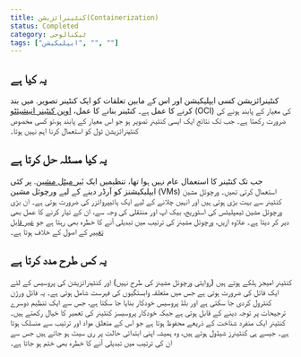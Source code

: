 ```yaml
---
title: کنٹینرائزیشن(Containerization)
status: Completed
category: ٹیکنالوجی
tags: ["ایپلیکیشن", "", ""]
---
```


## یہ کیا ہے

کنٹینرائزیشن کسی ایپلیکیشن اور اس کے مابین تعلقات کو ایک کنٹینر تصویر. 
 میں بند کرنے کا عمل ہے۔ کنٹینر بنانے کا عمل، [ اوپن کنٹینر انیشیئٹو](https://opencontainers.org) (OCI) کی معیار کے پابند ہونے کی ضرورت رکھتا ہے۔ جب تک نتائج ایک ایسی کنٹینر تصویر ہو جو اس معیار کے پابند ہو،تو کسی مخصوص کنٹینرائزیشن ٹول کو استعمال کرنا اہم نہیں ہوتا۔

## یہ کيا مسئلہ حل کرتا ہے

جب تک کنٹینر کا استعمال عام نہیں ہوا تھا، تنظیمیں ایک [ بٔیر میٹل مشین](/bare-metal-machine/). 
 پر کئی ایپلیکیشنز کو آرڈر دینے کے لیے ورچوئل مشین (VMs) استعمال کرتی تھیں۔ ورچوئل مشین کنٹینر سے بہت بڑی ہوتی ہیں اور انہیں چلانے کے لیے ایک ہائیپروائزر کی ضرورت ہوتی ہے۔ ان بڑی ورچوئل مشین ٹیمپلیٹس کی اسٹوریج، بیک اپ اور منتقلی کی وجہ سے، ان کے تیار کرنے کا عمل بھی دیر کر دیتا ہے۔ علاوہ ازیں، ورچوئل مشینز کی ترتیب میں تبدیلی آنے کا خطرہ بھی رہتا ہے جو [غیر قابل تغییر](/immutable-infrastructure/) کے اصول کے خلاف ہوتا ہے۔

## یہ کس طرح مدد کرتا ہے

کنٹینر امیجز ہلکے ہوتے ہیں (روایتی ورچوئل مشینز کی طرح نہیں) اور کنٹینرائزیشن کی پروسیس کے لئے ایک فائل کی ضرورت ہوتی ہے جس میں متعلقہ وابستگیوں کی فہرست شامل ہوتی ہے۔ یہ فائل ورژن کنٹرول کردی جا سکتی ہے اور بلڈ پروسیس خودکار بنایا جا سکتا ہے، جس سے ایک تنظیم دوسرے ترجیحات پر توجہ دینے کے قابل ہوتی ہے جبکہ خودکار پروسیسز کنٹینر کی تعمیر کا خیال رکھتے ہیں۔ کنٹینر ایک  منفرد شناخت کے ذریعے محفوظ ہوتا ہے جو اس کے متعلق مواد اور ترتیب سے منسلک ہوتا ہے۔ جیسے ہی کنٹینرز شیڈول ہوتے ہیں، وہ ہمیشہ اپنی ابتدائی حالت پر ری سیٹ ہو جاتے ہیں جس سے ان کی ترتیب میں تبدیلی آنے کا خطرہ بھی ختم ہو جاتا ہے۔
